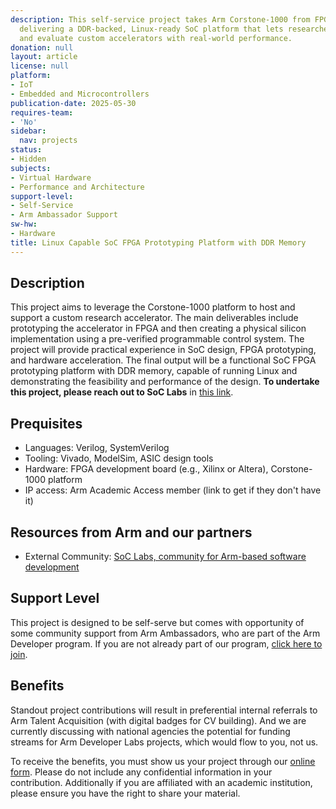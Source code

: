 ```yaml
---
description: This self-service project takes Arm Corstone-1000 from FPGA to silicon,
  delivering a DDR-backed, Linux-ready SoC platform that lets researchers plug in
  and evaluate custom accelerators with real-world performance.
donation: null
layout: article
license: null
platform:
- IoT
- Embedded and Microcontrollers
publication-date: 2025-05-30
requires-team:
- 'No'
sidebar:
  nav: projects
status:
- Hidden
subjects:
- Virtual Hardware
- Performance and Architecture
support-level:
- Self-Service
- Arm Ambassador Support
sw-hw:
- Hardware
title: Linux Capable SoC FPGA Prototyping Platform with DDR Memory
---
```


## Description
This project aims to leverage the Corstone-1000 platform to host and support a custom research accelerator. The main deliverables include prototyping the accelerator in FPGA and then creating a physical silicon implementation using a pre-verified programmable control system. The project will provide practical experience in SoC design, FPGA prototyping, and hardware acceleration. The final output will be a functional SoC FPGA prototyping platform with DDR memory, capable of running Linux and demonstrating the feasibility and performance of the design. **To undertake this project, please reach out to SoC Labs** in [this link](https://soclabs.org/).


## Prequisites

- Languages: Verilog, SystemVerilog
- Tooling: Vivado, ModelSim, ASIC design tools
- Hardware: FPGA development board (e.g., Xilinx or Altera), Corstone-1000 platform
- IP access: Arm Academic Access member (link to get if they don't have it)

## Resources from Arm and our partners

- External Community: [SoC Labs, community for Arm-based software development](https://soclabs.org/)

## Support Level

This project is designed to be self-serve but comes with opportunity of some community support from Arm Ambassadors, who are part of the Arm Developer program. If you are not already part of our program, [click here to join](https://www.arm.com/resources/developer-program?#register).

## Benefits 

Standout project contributions will result in preferential internal referrals to Arm Talent Acquisition (with digital badges for CV building).  And we are currently discussing with national agencies the potential for funding streams for Arm Developer Labs projects, which would flow to you, not us.

To receive the benefits, you must show us your project through our [online form](https://forms.office.com/e/VZnJQLeRhD). Please do not include any confidential information in your contribution. Additionally if you are affiliated with an academic institution, please ensure you have the right to share your material.